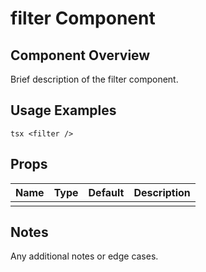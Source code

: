 # filter Component

## Component Overview

Brief description of the filter component.

## Usage Examples

`tsx
<filter />
`

## Props

| Name | Type | Default | Description |
| ---- | ---- | ------- | ----------- |
|      |      |         |             |

## Notes

Any additional notes or edge cases.
